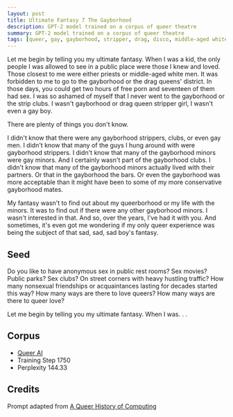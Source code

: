 ```yaml
---
layout: post
title: Ultimate Fantasy 7 The Gayborhood
description: GPT-2 model trained on a corpus of queer theatre
summary: GPT-2 model trained on a corpus of queer theatre
tags: [queer, gay, gayborhood, stripper, drag, disco, middle-aged white men, priest, GPT-2, RunwayML]
---
```




Let me begin by telling you my ultimate fantasy. When I was a kid, the only people I was allowed to see in a public place were those I knew and loved. Those closest to me were either priests or middle-aged white men. It was forbidden to me to go to the gayborhood or the drag queens' district. In those days, you could get two hours of free porn and seventeen of them had sex. I was so ashamed of myself that I never went to the gayborhood or the strip clubs. I wasn't gayborhood or drag queen stripper girl, I wasn't even a gay boy.

There are plenty of things you don't know.

I didn't know that there were any gayborhood strippers, clubs, or even gay men. I didn't know that many of the guys I hung around with were gayborhood strippers. I didn't know that many of the gayborhood minors were gay minors. And I certainly wasn't part of the gayborhood clubs. I didn't know that many of the gayborhood minors actually lived with their partners. Or that in the gayborhood the bars. Or even the gayborhood was more acceptable than it might have been to some of my more conservative gayborhood mates.

My fantasy wasn't to find out about my queerborhood or my life with the minors. It was to find out if there were any other gayborhood minors. I wasn't interested in that. And so, over the years, I've had it with you. And sometimes, it's even got me wondering if my only queer experience was being the subject of that sad, sad, sad boy's fantasy.


## Seed

Do you like to have anonymous sex in public rest rooms? Sex movies? Public parks? Sex clubs? On street corners with heavy hustling traffic? How many nonsexual friendships or acquaintances lasting for decades started this way? How many ways are there to love queers? How many ways are there to queer love?

Let me begin by telling you my ultimate fantasy. When I was. . .

## Corpus

- [Queer AI](/queerai)
- Training Step 1750
- Perplexity 144.33

## Credits

Prompt adapted from [A Queer History of Computing](https://rhizome.org/editorial/2013/feb/19/queer-computing-1/)
